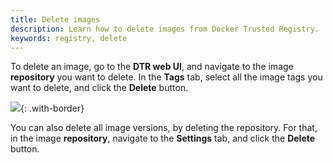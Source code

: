 ```yaml
---
title: Delete images
description: Learn how to delete images from Docker Trusted Registry.
keywords: registry, delete
---
```

To delete an image, go to the **DTR web UI**, and navigate to the image **repository** you want to delete. In the **Tags** tab, select all the image tags you want to delete, and click the **Delete** button.

![](../../images/delete-images-1.png){: .with-border}

You can also delete all image versions, by deleting the repository. For that, in the image **repository**, navigate to the **Settings** tab, and click the **Delete** button.
